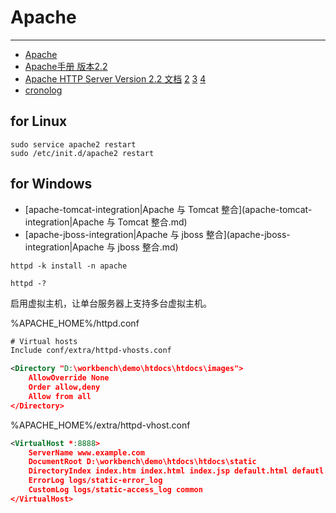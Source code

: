 
# Apache

----

* [Apache](http://www.apache.org/)
* [Apache手册 版本2.2](http://www.phpfans.net/manu/apache/)
* [Apache HTTP Server Version 2.2 文档](http://lamp.linux.gov.cn/Apache/ApacheMenu/)
    [2](http://man.chinaunix.net/newsoft/Apache2.2_chinese_manual/index.html)
    [3](http://www.phpchina.com/manual/apache/)
    [4](http://apache.jz123.cn/)
* [cronolog](http://cronolog.org/)

## for Linux

```
sudo service apache2 restart
sudo /etc/init.d/apache2 restart
```

## for Windows

* [apache-tomcat-integration|Apache 与 Tomcat 整合](apache-tomcat-integration|Apache 与 Tomcat 整合.md)
* [apache-jboss-integration|Apache 与 jboss 整合](apache-jboss-integration|Apache 与 jboss 整合.md)

```
httpd -k install -n apache

httpd -?
```

启用虚拟主机，让单台服务器上支持多台虚拟主机。

%APACHE_HOME%/httpd.conf

```xml
# Virtual hosts
Include conf/extra/httpd-vhosts.conf

<Directory "D:\workbench\demo\htdocs\htdocs\images">
    AllowOverride None
    Order allow,deny
    Allow from all
</Directory>
```

%APACHE_HOME%/extra/httpd-vhost.conf

```xml
<VirtualHost *:8888>
    ServerName www.example.com
    DocumentRoot D:\workbench\demo\htdocs\htdocs\static
    DirectoryIndex index.htm index.html index.jsp default.html defautl.htm default.jsp
    ErrorLog logs/static-error_log
    CustomLog logs/static-access_log common
</VirtualHost>
```
